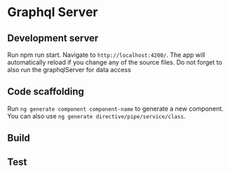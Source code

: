# Graphql Server

## Development server
Run npm run start. Navigate to `http://localhost:4200/`. The app will automatically reload if you change any of the source files.
Do not forget to also run the graphqlServer for data access

## Code scaffolding

Run `ng generate component component-name` to generate a new component. You can also use `ng generate directive/pipe/service/class`.

## Build


## Test